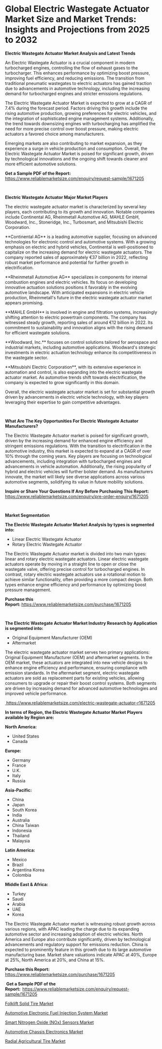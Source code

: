 <p><h1>Global Electric Wastegate Actuator Market Size and Market Trends: Insights and Projections from 2025 to 2032</h1></p><p><strong>Electric Wastegate Actuator Market Analysis and Latest Trends</strong></p>
<p><p>An Electric Wastegate Actuator is a crucial component in modern turbocharged engines, controlling the flow of exhaust gases to the turbocharger. This enhances performance by optimizing boost pressure, improving fuel efficiency, and reducing emissions. The transition from traditional pneumatic wastegates to electric actuators has gained traction due to advancements in automotive technology, including the increasing demand for turbocharged engines and stricter emissions regulations.</p><p>The Electric Wastegate Actuator Market is expected to grow at a CAGR of 7.4% during the forecast period. Factors driving this growth include the rising automotive production, growing preferences for electric vehicles, and the integration of sophisticated engine management systems. Additionally, the trend towards downsizing engines with turbocharging has amplified the need for more precise control over boost pressure, making electric actuators a favored choice among manufacturers.</p><p>Emerging markets are also contributing to market expansion, as they experience a surge in vehicle production and consumption. Overall, the Electric Wastegate Actuator Market is poised for significant growth, driven by technological innovations and the ongoing shift towards cleaner and more efficient automotive solutions.</p></p>
<p><strong>Get a Sample PDF of the Report:&nbsp;</strong> <a href="https://www.reliablemarketsize.com/enquiry/request-sample/1671205?utm_campaign=1991&utm_medium=2&utm_source=Github&utm_content=ia&utm_term=25032025&utm_id=electric-wastegate-actuator">https://www.reliablemarketsize.com/enquiry/request-sample/1671205</a></p>
<p>&nbsp;</p>
<p><strong>Electric Wastegate Actuator Major Market Players</strong></p>
<p><p>The electric wastegate actuator market is characterized by several key players, each contributing to its growth and innovation. Notable companies include Continental AG, Rheinmetall Automotive AG, MAHLE GmbH, Woodward, Inc., Stoneridge, Inc., Turbosmart, and Mitsubishi Electric Corporation.</p><p>**Continental AG** is a leading automotive supplier, focusing on advanced technologies for electronic control and automotive systems. With a growing emphasis on electric and hybrid vehicles, Continental is well-positioned to capitalize on the increasing demand for electric wastegate actuators. The company reported sales of approximately €37 billion in 2022, reflecting robust market performance and potential for further growth in electrification.</p><p>**Rheinmetall Automotive AG** specializes in components for internal combustion engines and electric vehicles. Its focus on developing innovative actuation solutions positions it favorably in the evolving automotive landscape. With anticipated expansions in electric vehicle production, Rheinmetall's future in the electric wastegate actuator market appears promising.</p><p>**MAHLE GmbH** is involved in engine and filtration systems, increasingly shifting attention to electric powertrain components. The company has witnessed steady growth, reporting sales of around €12 billion in 2022. Its commitment to sustainability and innovation aligns with the rising demand for efficient wastegate solutions.</p><p>**Woodward, Inc.** focuses on control solutions tailored for aerospace and industrial markets, including automotive applications. Woodward's strategic investments in electric actuation technology enhance its competitiveness in the wastegate sector.</p><p>**Mitsubishi Electric Corporation**, with its extensive experience in automation and control, is also expanding into the electric wastegate actuator market. As automotive trends shift towards electrification, the company is expected to grow significantly in this domain.</p><p>Overall, the electric wastegate actuator market is set for substantial growth driven by advancements in electric vehicle technology, with key players leveraging their expertise to gain competitive advantages.</p></p>
<p>&nbsp;</p>
<p><strong>What Are The Key Opportunities For Electric Wastegate Actuator Manufacturers?</strong></p>
<p><p>The Electric Wastegate Actuator market is poised for significant growth, driven by the increasing demand for enhanced engine efficiency and stringent emissions regulations. With the transition to electrification in the automotive industry, this market is expected to expand at a CAGR of over 10% through the coming years. Key players are focusing on technological advancements, including integration with turbocharged engines and advancements in vehicle automation. Additionally, the rising popularity of hybrid and electric vehicles will further bolster demand. As manufacturers innovate, the market will likely see diverse applications across various automotive segments, solidifying its value in future mobility solutions.</p></p>
<p><strong>Inquire or Share Your Questions If Any Before Purchasing This Report:</strong> <a href="https://www.reliablemarketsize.com/enquiry/pre-order-enquiry/1671205?utm_campaign=1991&utm_medium=2&utm_source=Github&utm_content=ia&utm_term=25032025&utm_id=electric-wastegate-actuator">https://www.reliablemarketsize.com/enquiry/pre-order-enquiry/1671205</a></p>
<p>&nbsp;</p>
<p><strong>Market Segmentation</strong></p>
<p><strong>The Electric Wastegate Actuator Market Analysis by types is segmented into:</strong></p>
<p><ul><li>Linear Electric Wastegate Actuator</li><li>Rotary Electric Wastegate Actuator</li></ul></p>
<p><p>The Electric Wastegate Actuator market is divided into two main types: linear and rotary electric wastegate actuators. Linear electric wastegate actuators operate by moving in a straight line to open or close the wastegate valve, offering precise control for turbocharged engines. In contrast, rotary electric wastegate actuators use a rotational motion to achieve similar functionality, often providing a more compact design. Both types enhance engine efficiency and performance by optimizing boost pressure management.</p></p>
<p><strong>Purchase this Report:&nbsp;</strong><a href="https://www.reliablemarketsize.com/purchase/1671205?utm_campaign=1991&utm_medium=2&utm_source=Github&utm_content=ia&utm_term=25032025&utm_id=electric-wastegate-actuator">https://www.reliablemarketsize.com/purchase/1671205</a></p>
<p>&nbsp;</p>
<p><strong>The Electric Wastegate Actuator Market Industry Research by Application is segmented into:</strong></p>
<p><ul><li>Original Equipment Manufacturer (OEM)</li><li>Aftermarket</li></ul></p>
<p><p>The electric wastegate actuator market serves two primary applications: Original Equipment Manufacturer (OEM) and aftermarket segments. In the OEM market, these actuators are integrated into new vehicle designs to enhance engine efficiency and performance, ensuring compliance with emission standards. In the aftermarket segment, electric wastegate actuators are sold as replacement parts for existing vehicles, allowing consumers to upgrade or repair their boost control systems. Both segments are driven by increasing demand for advanced automotive technologies and improved vehicle performance.</p></p>
<p><a href="https://www.reliablemarketsize.com/electric-wastegate-actuator-r1671205?utm_campaign=1991&utm_medium=2&utm_source=Github&utm_content=ia&utm_term=25032025&utm_id=electric-wastegate-actuator">&nbsp;https://www.reliablemarketsize.com/electric-wastegate-actuator-r1671205</a></p>
<p><strong>In terms of Region, the Electric Wastegate Actuator Market Players available by Region are:</strong></p>
<p>
    <p> <strong> North America: </strong>
        <ul>
            <li>United States</li>
            <li>Canada</li>
        </ul>
        </p> 
    <p> <strong> Europe: </strong>
        <ul>
            <li>Germany</li>
            <li>France</li>
            <li>U.K.</li>
            <li>Italy</li>
            <li>Russia</li>
        </ul>
        </p> 
    <p> <strong> Asia-Pacific: </strong>
        <ul>
            <li>China</li>
            <li>Japan</li>
            <li>South Korea</li>
            <li>India</li>
            <li>Australia</li>
            <li>China Taiwan</li>
            <li>Indonesia</li>
            <li>Thailand</li>
            <li>Malaysia</li>
        </ul>
        </p> 
    <p> <strong> Latin America: </strong>
        <ul>
            <li>Mexico</li>
            <li>Brazil</li>
            <li>Argentina Korea</li>
            <li>Colombia</li>
        </ul>
        </p> 
    <p> <strong> Middle East & Africa: </strong>
        <ul>
            <li>Turkey</li>
            <li>Saudi</li>
            <li>Arabia</li>
            <li>UAE</li>
            <li>Korea</li>
        </ul>
    </p>
    </p>
<p><p>The Electric Wastegate Actuator market is witnessing robust growth across various regions, with APAC leading the charge due to its expanding automotive sector and increasing adoption of electric vehicles. North America and Europe also contribute significantly, driven by technological advancements and regulatory support for emissions reduction. China is expected to prominently feature in this growth due to its large automotive manufacturing base. Market share valuations indicate APAC at 40%, Europe at 25%, North America at 20%, and China at 15%.</p></p>
<p><strong>Purchase this Report: </strong><a href="https://www.reliablemarketsize.com/purchase/1671205?utm_campaign=1991&utm_medium=2&utm_source=Github&utm_content=ia&utm_term=25032025&utm_id=electric-wastegate-actuator">https://www.reliablemarketsize.com/purchase/1671205</a></p>
<p>&nbsp;<strong>Get a Sample PDF of the Report:&nbsp;&nbsp;</strong><a href="https://www.reliablemarketsize.com/enquiry/request-sample/1671205?utm_campaign=1991&utm_medium=2&utm_source=Github&utm_content=ia&utm_term=25032025&utm_id=electric-wastegate-actuator">https://www.reliablemarketsize.com/enquiry/request-sample/1671205</a></p>
<p><strong></strong></p>
<p><p><a href="https://github.com/kevoncesya4j/Market-Research-Report-List-1/blob/main/folklift-solid-tire-market.md?utm_campaign=1991&utm_medium=2&utm_source=Github&utm_content=ia&utm_term=25032025&utm_id=electric-wastegate-actuator">Folklift Solid Tire Market</a></p><p><a href="https://github.com/paulierasho/Market-Research-Report-List-1/blob/main/automotive-electronic-fuel-injection-system-market.md?utm_campaign=1991&utm_medium=2&utm_source=Github&utm_content=ia&utm_term=25032025&utm_id=electric-wastegate-actuator">Automotive Electronic Fuel Injection System Market</a></p><p><a href="https://github.com/ziringebrur1/Market-Research-Report-List-1/blob/main/smart-nitrogen-oxide-nox-sensors-market.md?utm_campaign=1991&utm_medium=2&utm_source=Github&utm_content=ia&utm_term=25032025&utm_id=electric-wastegate-actuator">Smart Nitrogen Oxide (NOx) Sensors Market</a></p><p><a href="https://github.com/perbetpereir/Market-Research-Report-List-1/blob/main/automotive-chassis-electronics-market.md?utm_campaign=1991&utm_medium=2&utm_source=Github&utm_content=ia&utm_term=25032025&utm_id=electric-wastegate-actuator">Automotive Chassis Electronics Market</a></p><p><a href="https://github.com/pelegeazlie5/Market-Research-Report-List-1/blob/main/radial-agricultural-tire-market.md?utm_campaign=1991&utm_medium=2&utm_source=Github&utm_content=ia&utm_term=25032025&utm_id=electric-wastegate-actuator">Radial Agricultural Tire Market</a></p></p>